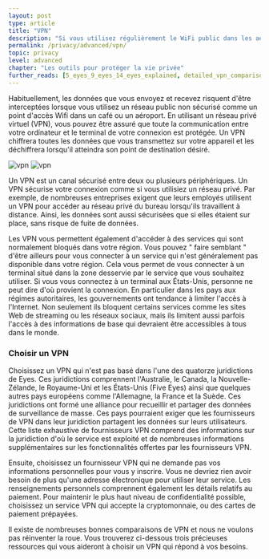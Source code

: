 ```yaml
---
layout: post
type: article
title: "VPN"
description: "Si vous utilisez régulièrement le WiFi public dans les aéroports, les hôtels ou les cafés, vous devez protéger votre connexion en utilisant un VPN."
permalink: /privacy/advanced/vpn/
topic: privacy
level: advanced
chapter: "Les outils pour protéger la vie privée"
further_reads: [5_eyes_9_eyes_14_eyes_explained, detailed_vpn_comparison_chart, which_vpn_services_keep_you_anonymous_in_2018]
---
```


Habituellement, les données que vous envoyez et recevez risquent d'être interceptées lorsque vous utilisez un réseau public non sécurisé comme un point d'accès Wifi dans un café ou un aéroport. En utilisant un réseau privé virtuel (VPN), vous pouvez être assuré que toute la communication entre votre ordinateur et le terminal de votre connexion est protégée. Un VPN chiffrera toutes les données que vous transmettez sur votre appareil et les déchiffrera lorsqu'il atteindra son point de destination désiré.

![vpn](/assets/post_files/privacy/advanced/vpn/FR_vpn_D.jpg)
![vpn](/assets/post_files/privacy/advanced/vpn/FR_vpn_M.jpg)

Un VPN est un canal sécurisé entre deux ou plusieurs périphériques. Un VPN sécurise votre connexion comme si vous utilisiez un réseau privé. Par exemple, de nombreuses entreprises exigent que leurs employés utilisent un VPN pour accéder au réseau privé du bureau lorsqu'ils travaillent à distance. Ainsi, les données sont aussi sécurisées que si elles étaient sur place, sans risque de fuite de données.

Les VPN vous permettent également d'accéder à des services qui sont normalement bloqués dans votre région. Vous pouvez " faire semblant " d'être ailleurs pour vous connecter à un service qui n'est généralement pas disponible dans votre région. Cela vous permet de vous connecter à un terminal situé dans la zone desservie par le service que vous souhaitez utiliser. Si vous vous connectez à un terminal aux États-Unis, personne ne peut dire d'où provient la connexion. En particulier dans les pays aux régimes autoritaires, les gouvernements ont tendance à limiter l'accès à l'Internet. Non seulement ils bloquent certains services comme les sites Web de streaming ou les réseaux sociaux, mais ils limitent aussi parfois l'accès à des informations de base qui devraient être accessibles à tous dans le monde.

### Choisir un VPN

Choisissez un VPN qui n'est pas basé dans l'une des quatorze juridictions de Eyes. Ces juridictions comprennent l'Australie, le Canada, la Nouvelle-Zélande, le Royaume-Uni et les États-Unis (Five Eyes) ainsi que quelques autres pays européens comme l'Allemagne, la France et la Suède. Ces juridictions ont formé une alliance pour recueillir et partager des données de surveillance de masse. Ces pays pourraient exiger que les fournisseurs de VPN dans leur juridiction partagent les données sur leurs utilisateurs. Cette liste exhaustive de fournisseurs VPN comprend des informations sur la juridiction d'où le service est exploité et de nombreuses informations supplémentaires sur les fonctionnalités offertes par les fournisseurs VPN.

Ensuite, choisissez un fournisseur VPN qui ne demande pas vos informations personnelles pour vous y inscrire. Vous ne devriez rien avoir besoin de plus qu'une adresse électronique pour utiliser leur service. Les renseignements personnels comprennent également les détails relatifs au paiement. Pour maintenir le plus haut niveau de confidentialité possible, choisissez un service VPN qui accepte la cryptomonnaie, ou des cartes de paiement prépayées.

Il existe de nombreuses bonnes comparaisons de VPN et nous ne voulons pas réinventer la roue. Vous trouverez ci-dessous trois précieuses ressources qui vous aideront à choisir un VPN qui répond à vos besoins.
